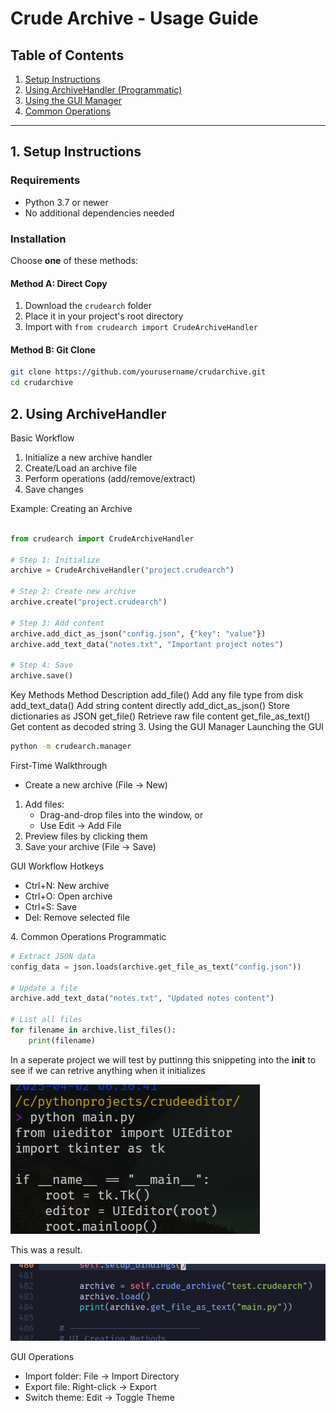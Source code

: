 # Crude Archive - Usage Guide

## Table of Contents
1. [Setup Instructions](#setup)
2. [Using ArchiveHandler (Programmatic)](#archivehandler)
3. [Using the GUI Manager](#gui-manager)
4. [Common Operations](#common-operations)

---

## <a name="setup"></a>1. Setup Instructions

### Requirements
- Python 3.7 or newer
- No additional dependencies needed

### Installation
Choose **one** of these methods:

#### Method A: Direct Copy
1. Download the `crudearch` folder
2. Place it in your project's root directory
3. Import with `from crudearch import CrudeArchiveHandler`

#### Method B: Git Clone
```bash
git clone https://github.com/yourusername/crudarchive.git
cd crudarchive
```

## <a name="archivehandler"></a>2. Using ArchiveHandler
Basic Workflow

1. Initialize a new archive handler
2. Create/Load an archive file
3. Perform operations (add/remove/extract)
4. Save changes

Example: Creating an Archive

```python

from crudearch import CrudeArchiveHandler

# Step 1: Initialize
archive = CrudeArchiveHandler("project.crudearch")

# Step 2: Create new archive
archive.create("project.crudearch")

# Step 3: Add content
archive.add_dict_as_json("config.json", {"key": "value"})
archive.add_text_data("notes.txt", "Important project notes")

# Step 4: Save
archive.save()
```
Key Methods
Method	Description
add_file()	Add any file type from disk
add_text_data()	Add string content directly
add_dict_as_json()	Store dictionaries as JSON
get_file()	Retrieve raw file content
get_file_as_text()	Get content as decoded string
<a name="gui-manager"></a>3. Using the GUI Manager
Launching the GUI

```bash
python -m crudearch.manager
```

First-Time Walkthrough

- Create a new archive (File → New)

1. Add files:
    - Drag-and-drop files into the window, or
    - Use Edit → Add File
2. Preview files by clicking them
3. Save your archive (File → Save)

GUI Workflow
Hotkeys

- Ctrl+N: New archive
- Ctrl+O: Open archive
- Ctrl+S: Save
- Del: Remove selected file

<a name="common-operations"></a>4. Common Operations
Programmatic
``` python
# Extract JSON data
config_data = json.loads(archive.get_file_as_text("config.json"))

# Update a file
archive.add_text_data("notes.txt", "Updated notes content")

# List all files
for filename in archive.list_files():
    print(filename)
```
In a seperate project we will test by puttinng this snippeting into
the __init__ to see if we can retrive anything when it initializes

![Description of image 2](images/crudearchive_002.png) 

This was a result.

![Description of image 3](images/crudearchive_003.png)

GUI Operations

- Import folder: File → Import Directory
- Export file: Right-click → Export
- Switch theme: Edit → Toggle Theme
